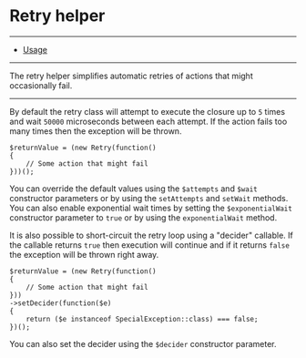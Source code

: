 # Retry helper

--------------------------------------------------------

* [Usage](#usage)

--------------------------------------------------------

The retry helper simplifies automatic retries of actions that might occasionally fail.

--------------------------------------------------------

By default the retry class will attempt to execute the closure up to `5` times and wait `50000` microseconds between each attempt. If the action fails too many times then the exception will be thrown.

```
$returnValue = (new Retry(function()
{
    // Some action that might fail
}))();
```

You can override the default values using the `$attempts` and `$wait` constructor parameters or by using the `setAttempts` and `setWait` methods. You can also enable exponential wait times by setting the `$exponentialWait` constructor parameter to `true` or by using the `exponentialWait` method.

It is also possible to short-circuit the retry loop using a "decider" callable. If the callable returns `true` then execution will continue and if it returns `false` the exception will be thrown right away.

```
$returnValue = (new Retry(function()
{
    // Some action that might fail
}))
->setDecider(function($e)
{
    return ($e instanceof SpecialException::class) === false;
})();
```

You can also set the decider using the `$decider` constructor parameter.